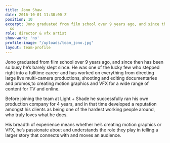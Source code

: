```yaml
---
title: Jono Shaw
date: 2016-10-01 11:30:00 Z
position: 10
excerpt: Jono graduated from film school over 9 years ago, and since then has been
  so
role: director & vfx artist
show-work: 'no'
profile-image: "/uploads/team_jono.jpg"
layout: team-profile
---
```


Jono graduated from film school over 9 years ago, and since then has been so busy he’s barely slept since. He was one of the lucky few who stepped right into a fulltime career and has worked on everything from directing large live multi-camera productions, shooting and editing documentaries and promos,to creating motion graphics and VFX for a wide range of content for TV and online.

Before joining the team at Light + Shade he successfully ran his own production company for 4 years, and in that time developed a reputation amongst his clients as being one of the hardest working people around, who truly loves what he does.

His breadth of experience means whether he’s creating motion graphics or VFX, he’s passionate about and understands the role they play in telling a larger story that connects with and moves an audience.